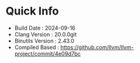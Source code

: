 # Quick Info
* Build Date : 2024-09-16
* Clang Version : 20.0.0git
* Binutils Version : 2.43.0
* Compiled Based : https://github.com/llvm/llvm-project/commit/4e09d7bc
